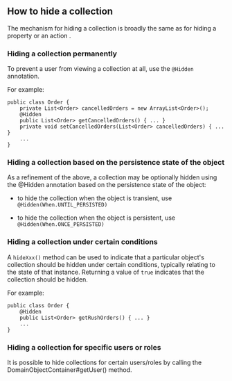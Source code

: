 How to hide a collection
------------------------

[//]: # (content copied to _user-guide_xxx)

The mechanism for hiding a collection is broadly the same as for hiding
a property <!--(see ?)--> or an action <!--(see ?)-->.

### Hiding a collection permanently

To prevent a user from viewing a collection at all, use the `@Hidden`
annotation.

For example:

    public class Order {
        private List<Order> cancelledOrders = new ArrayList<Order>();
        @Hidden
        public List<Order> getCancelledOrders() { ... }
        private void setCancelledOrders(List<Order> cancelledOrders) { ... }
        ...
    }

### Hiding a collection based on the persistence state of the object

As a refinement of the above, a collection may be optionally hidden
using the @Hidden annotation based on the persistence state of the
object:

-   to hide the collection when the object is transient, use
    `@Hidden(When.UNTIL_PERSISTED)`

-   to hide the collection when the object is persistent, use
    `@Hidden(When.ONCE_PERSISTED)`

### Hiding a collection under certain conditions

A `hideXxx()` method can be used to indicate that a particular object's
collection should be hidden under certain conditions, typically relating
to the state of that instance.  Returning a value of `true` indicates that the collection should be
hidden.

For example:

    public class Order {
        @Hidden
        public List<Order> getRushOrders() { ... }
        ...
    }

### Hiding a collection for specific users or roles

It is possible to hide collections for certain users/roles by calling
the DomainObjectContainer\#getUser() method. <!--See ? for further
discussion.-->


